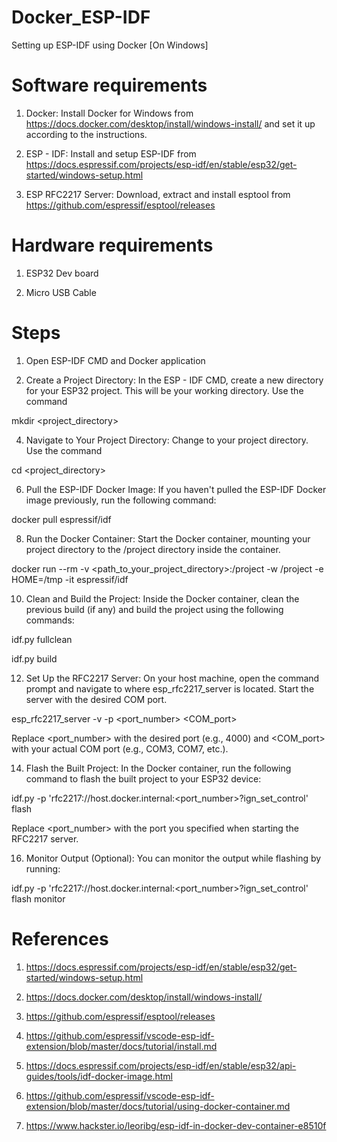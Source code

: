 # Docker_ESP-IDF
Setting up ESP-IDF using Docker [On Windows]
# Software requirements
1. Docker: Install Docker for Windows from https://docs.docker.com/desktop/install/windows-install/ and set it up according to the instructions.
   
2. ESP - IDF: Install and setup ESP-IDF from https://docs.espressif.com/projects/esp-idf/en/stable/esp32/get-started/windows-setup.html
  
3. ESP RFC2217 Server: Download, extract and install esptool from https://github.com/espressif/esptool/releases
   

# Hardware requirements
1. ESP32 Dev board

2. Micro USB Cable

# Steps
1. Open ESP-IDF CMD and Docker application
   
2. Create a Project Directory: In the ESP - IDF CMD, create a new directory for your ESP32 project. This will be your working directory. Use the command
   
mkdir <project_directory>

4. Navigate to Your Project Directory: Change to your project directory. Use the command
   
cd <project_directory>

6. Pull the ESP-IDF Docker Image: If you haven't pulled the ESP-IDF Docker image previously, run the following command:
   
docker pull espressif/idf

8. Run the Docker Container: Start the Docker container, mounting your project directory to the /project directory inside the container.
   
docker run --rm -v <path_to_your_project_directory>:/project -w /project -e HOME=/tmp -it espressif/idf

10. Clean and Build the Project: Inside the Docker container, clean the previous build (if any) and build the project using the following commands:
    
idf.py fullclean

idf.py build

12. Set Up the RFC2217 Server: On your host machine, open the command prompt and navigate to where esp_rfc2217_server is located. Start the server with the desired COM port.
    
esp_rfc2217_server -v -p <port_number> <COM_port>

Replace <port_number> with the desired port (e.g., 4000) and <COM_port> with your actual COM port (e.g., COM3, COM7, etc.).

14. Flash the Built Project: In the Docker container, run the following command to flash the built project to your ESP32 device:
    
idf.py -p 'rfc2217://host.docker.internal:<port_number>?ign_set_control' flash

Replace <port_number> with the port you specified when starting the RFC2217 server.

16. Monitor Output (Optional): You can monitor the output while flashing by running:
    
idf.py -p 'rfc2217://host.docker.internal:<port_number>?ign_set_control' flash monitor

# References
1. https://docs.espressif.com/projects/esp-idf/en/stable/esp32/get-started/windows-setup.html

2. https://docs.docker.com/desktop/install/windows-install/

3. https://github.com/espressif/esptool/releases

4. https://github.com/espressif/vscode-esp-idf-extension/blob/master/docs/tutorial/install.md

5. https://docs.espressif.com/projects/esp-idf/en/stable/esp32/api-guides/tools/idf-docker-image.html

6. https://github.com/espressif/vscode-esp-idf-extension/blob/master/docs/tutorial/using-docker-container.md

7. https://www.hackster.io/leoribg/esp-idf-in-docker-dev-container-e8510f


